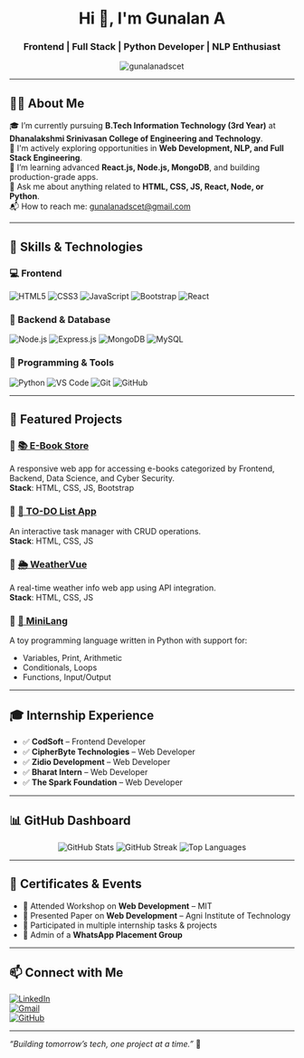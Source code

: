 <h1 align="center">Hi 👋, I'm Gunalan A</h1>
<h3 align="center">Frontend | Full Stack | Python Developer | NLP Enthusiast</h3>

<p align="center">
  <img src="https://komarev.com/ghpvc/?username=gunalanadscet&label=Profile%20views&color=0e75b6&style=flat" alt="gunalanadscet" />
</p>

---

## 👨‍💻 About Me

🎓 I’m currently pursuing **B.Tech Information Technology (3rd Year)** at **Dhanalakshmi Srinivasan College of Engineering and Technology**.  
💼 I'm actively exploring opportunities in **Web Development, NLP, and Full Stack Engineering**.  
🌱 I’m learning advanced **React.js, Node.js, MongoDB**, and building production-grade apps.  
💬 Ask me about anything related to **HTML, CSS, JS, React, Node, or Python**.  
📬 How to reach me: gunalanadscet@gmail.com  

---

## 🚀 Skills & Technologies

### 💻 Frontend
![HTML5](https://img.shields.io/badge/HTML5-E34F26?style=flat&logo=html5&logoColor=white)
![CSS3](https://img.shields.io/badge/CSS3-1572B6?style=flat&logo=css3&logoColor=white)
![JavaScript](https://img.shields.io/badge/JavaScript-F7DF1E?style=flat&logo=javascript&logoColor=black)
![Bootstrap](https://img.shields.io/badge/Bootstrap-7952B3?style=flat&logo=bootstrap&logoColor=white)
![React](https://img.shields.io/badge/React-20232A?style=flat&logo=react&logoColor=61DAFB)

### 🧠 Backend & Database
![Node.js](https://img.shields.io/badge/Node.js-339933?style=flat&logo=node.js&logoColor=white)
![Express.js](https://img.shields.io/badge/Express.js-000000?style=flat&logo=express&logoColor=white)
![MongoDB](https://img.shields.io/badge/MongoDB-4EA94B?style=flat&logo=mongodb&logoColor=white)
![MySQL](https://img.shields.io/badge/MySQL-00758F?style=flat&logo=mysql&logoColor=white)

### 🐍 Programming & Tools
![Python](https://img.shields.io/badge/Python-3776AB?style=flat&logo=python&logoColor=white)
![VS Code](https://img.shields.io/badge/VSCode-007ACC?style=flat&logo=visual-studio-code&logoColor=white)
![Git](https://img.shields.io/badge/Git-F05032?style=flat&logo=git&logoColor=white)
![GitHub](https://img.shields.io/badge/GitHub-181717?style=flat&logo=github&logoColor=white)

---

## 📁 Featured Projects

### 🔹 [📚 E-Book Store](https://github.com/gunalanadscet)  
A responsive web app for accessing e-books categorized by Frontend, Backend, Data Science, and Cyber Security.  
**Stack**: HTML, CSS, JS, Bootstrap

### 🔹 [📝 TO-DO List App](https://github.com/gunalanadscet)  
An interactive task manager with CRUD operations.  
**Stack**: HTML, CSS, JS

### 🔹 [🌦 WeatherVue](https://github.com/gunalanadscet)  
A real-time weather info web app using API integration.  
**Stack**: HTML, CSS, JS

### 🔹 [🧪 MiniLang](https://github.com/gunalanadscet)  
A toy programming language written in Python with support for:
- Variables, Print, Arithmetic
- Conditionals, Loops
- Functions, Input/Output

---

## 🎓 Internship Experience

- ✅ **CodSoft** – Frontend Developer
- ✅ **CipherByte Technologies** – Web Developer
- ✅ **Zidio Development** – Web Developer
- ✅ **Bharat Intern** – Web Developer
- ✅ **The Spark Foundation** – Web Developer

---

## 📊 GitHub Dashboard

<p align="center">
  <img src="https://github-readme-stats.vercel.app/api?username=gunalanadscet&show_icons=true&theme=tokyonight" alt="GitHub Stats" />
  <img src="https://github-readme-streak-stats.herokuapp.com/?user=gunalanadscet&theme=tokyonight" alt="GitHub Streak" />
  <img src="https://github-readme-stats.vercel.app/api/top-langs/?username=gunalanadscet&layout=compact&theme=tokyonight" alt="Top Languages" />
</p>

---

## 🧾 Certificates & Events
- 🧾 Attended Workshop on **Web Development** – MIT
- 🧾 Presented Paper on **Web Development** – Agni Institute of Technology
- 🧾 Participated in multiple internship tasks & projects
- 📱 Admin of a **WhatsApp Placement Group**

---

## 📫 Connect with Me

[![LinkedIn](https://img.shields.io/badge/LinkedIn-0077B5?style=flat&logo=linkedin&logoColor=white)](https://www.linkedin.com/in/gunalanadscet)  
[![Gmail](https://img.shields.io/badge/Gmail-D14836?style=flat&logo=gmail&logoColor=white)](mailto:gunalanadscet@gmail.com)  
[![GitHub](https://img.shields.io/badge/GitHub-181717?style=flat&logo=github&logoColor=white)](https://github.com/gunalanadscet)

---

_“Building tomorrow’s tech, one project at a time.”_ 🚀
